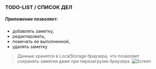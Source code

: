### TODO-LIST / СПИСОК ДЕЛ

##### Приложение позволяет:
- добавлять заметку,
- редактировать,
- помечать ее выполненной,
- удалять заметку

> Данные хранятся в LocalStorage браузера, что позволяет сохранять заметки даже при перезагрузке браузера.
![Screen](https://user-images.githubusercontent.com/91024228/221403589-816f91ec-82e3-40c5-9c37-22d96936c714.PNG)

